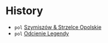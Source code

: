 # History

- `pol` [Szymiszów & Strzelce Opolskie](http://moreantiqua.com/)
- `pol` [Odcienie Legendy](https://projektteatrcieni.blogspot.com/2016/11/)
